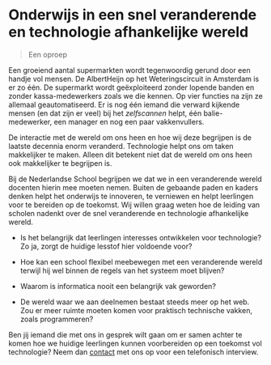 # Onderwijs in een snel veranderende en technologie afhankelijke wereld

> Een oproep

Een groeiend aantal supermarkten wordt tegenwoordig gerund door een handje vol mensen. De AlbertHeijn op het Weteringscircuit in Amsterdam is er zo één. De supermarkt wordt geëxploiteerd zonder lopende banden en zonder kassa-medewerkers zoals we die kennen. Op vier functies na zijn ze allemaal geautomatiseerd. Er is nog één iemand die verward kijkende mensen (en dat zijn er veel) bij het *zelfscannen* helpt, één balie-medewerker, een manager en nog een paar vakkenvullers.

De interactie met de wereld om ons heen en hoe wij deze begrijpen is de laatste decennia enorm veranderd. Technologie helpt ons om taken makkelijker te maken. Alleen dit betekent niet dat de wereld om ons heen ook makkelijker te begrijpen is.

Bij de Nederlandse School begrijpen we dat we in een veranderende wereld docenten hierin mee moeten nemen. Buiten de gebaande paden en kaders denken helpt het onderwijs te innoveren, te verniewen en helpt leerlingen voor te bereiden op de toekomst. Wij willen graag weten hoe de leiding van scholen nadenkt over de snel veranderende en technologie afhankelijke wereld.

* Is het belangrijk dat leerlingen interesses ontwikkelen voor technologie? Zo ja, zorgt de huidige lesstof hier voldoende voor?

* Hoe kan een school flexibel meebewegen met een veranderende wereld terwijl hij wel binnen de regels van het systeem moet blijven?

* Waarom is informatica nooit een belangrijk vak geworden?

* De wereld waar we aan deelnemen bestaat steeds meer op het web. Zou er meer ruimte moeten komen voor praktisch technische vakken, zoals programmeren?

Ben jij iemand die met ons in gesprek wilt gaan om er samen achter te komen hoe we huidige leerlingen kunnen voorbereiden op een toekomst vol technologie? Neem dan [contact](helpdesk@newatoms.com) met ons op voor een telefonisch interview.
